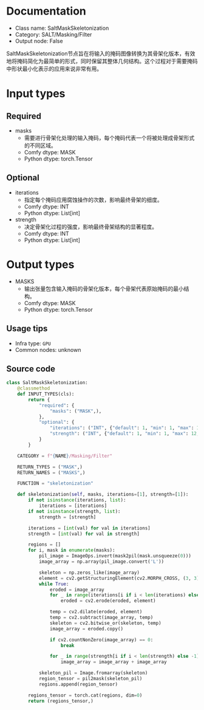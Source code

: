 
# Documentation
- Class name: SaltMaskSkeletonization
- Category: SALT/Masking/Filter
- Output node: False

SaltMaskSkeletonization节点旨在将输入的掩码图像转换为其骨架化版本，有效地将掩码简化为最简单的形式，同时保留其整体几何结构。这个过程对于需要掩码中形状最小化表示的应用来说非常有用。

# Input types
## Required
- masks
    - 需要进行骨架化处理的输入掩码，每个掩码代表一个将被处理成骨架形式的不同区域。
    - Comfy dtype: MASK
    - Python dtype: torch.Tensor

## Optional
- iterations
    - 指定每个掩码应用腐蚀操作的次数，影响最终骨架的细度。
    - Comfy dtype: INT
    - Python dtype: List[int]
- strength
    - 决定骨架化过程的强度，影响最终骨架结构的显著程度。
    - Comfy dtype: INT
    - Python dtype: List[int]

# Output types
- MASKS
    - 输出张量包含输入掩码的骨架化版本，每个骨架代表原始掩码的最小结构。
    - Comfy dtype: MASK
    - Python dtype: torch.Tensor


## Usage tips
- Infra type: `GPU`
- Common nodes: unknown


## Source code
```python
class SaltMaskSkeletonization:
    @classmethod
    def INPUT_TYPES(cls):
        return {
            "required": {
                "masks": ("MASK",),
            },
            "optional": {
                "iterations": ("INT", {"default": 1, "min": 1, "max": 10, "step": 1}),
                "strength": ("INT", {"default": 1, "min": 1, "max": 12, "step": 1})
            }
        }

    CATEGORY = f"{NAME}/Masking/Filter"

    RETURN_TYPES = ("MASK",)
    RETURN_NAMES = ("MASKS",)

    FUNCTION = "skeletonization"

    def skeletonization(self, masks, iterations=[1], strength=[1]):
        if not isinstance(iterations, list):
            iterations = [iterations]
        if not isinstance(strength, list):
            strength = [strength]

        iterations = [int(val) for val in iterations]
        strength = [int(val) for val in strength]

        regions = []
        for i, mask in enumerate(masks):
            pil_image = ImageOps.invert(mask2pil(mask.unsqueeze(0)))
            image_array = np.array(pil_image.convert('L'))

            skeleton = np.zeros_like(image_array)
            element = cv2.getStructuringElement(cv2.MORPH_CROSS, (3, 3))
            while True:
                eroded = image_array
                for _ in range(iterations[i if i < len(iterations) else -1]):
                    eroded = cv2.erode(eroded, element)

                temp = cv2.dilate(eroded, element)
                temp = cv2.subtract(image_array, temp)
                skeleton = cv2.bitwise_or(skeleton, temp)
                image_array = eroded.copy()

                if cv2.countNonZero(image_array) == 0:
                    break

                for _ in range(strength[i if i < len(strength) else -1]):
                    image_array = image_array + image_array

            skeleton_pil = Image.fromarray(skeleton)
            region_tensor = pil2mask(skeleton_pil)
            regions.append(region_tensor)

        regions_tensor = torch.cat(regions, dim=0)
        return (regions_tensor,)

```
